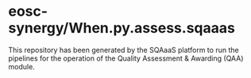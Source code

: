 # eosc-synergy/When.py.assess.sqaaas
This repository has been generated by the SQAaaS platform to run the pipelines
for the operation of the
Quality Assessment & Awarding (QAA)
module.